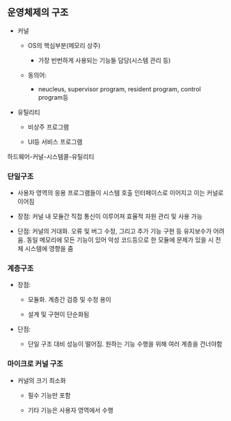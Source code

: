 ## 운영체제의 구조

- 커널
  
  - OS의 핵심부분(메모리 상주)
    
    - 가장 빈번하게 사용되는 기능들 담당(시스템 관리 등)
  
  - 동의어:
    
    - neucleus, supervisor program, resident program, control program등

- 유틸리티
  
  - 비상주 프로그램
  
  - UI등 서비스 프로그램

하드웨어-커널-시스템콜-유틸리티

### 단일구조

- 사용자 영역의 응용 프로그램들이 시스템 호출 인터페이스로 이어지고 이는 커널로 이어짐

- 장점: 커널 내 모듈간 직접 통신이 이루어져 효율적 자원 관리 및 사용 가능

- 단점: 커널의 거대화. 오류 및 버그 수정, 그리고 추가 기능 구현 등 유지보수가 어려움. 동일 메모리에 모든 기능이 있어 악성 코드등으로 한 모듈에 문제가 있을 시 전체 시스템에 영향을 줌

### 계층구조

- 장점:
  
  - 모듈화. 계층간 검증 및 수정 용이
  
  - 설계 및 구현이 단순화됨

- 단점:
  
  - 단일 구조 대비 성능이 떨어짐. 원하는 기능 수행을 위해 여러 계층을 건너야함

### 마이크로 커널 구조

- 커널의 크기 최소화
  
  - 필수 기능만 포함
  
  - 기타 기능은 사용자 영역에서 수행
